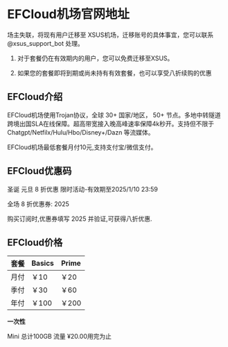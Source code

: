 # EFCloud机场官网地址

场主失联，将现有用户迁移至 XSUS机场，迁移账号的具体事宜，您可以联系 @xsus_support_bot 处理。

1. 对于套餐仍在有效期内的用户，您可以免费迁移至XSUS。

2. 如果您的套餐即将到期或尚未持有有效套餐，也可以享受八折续购的优惠

## EFCloud介绍

EFCloud机场使用Trojan协议，全球 30+ 国家/地区， 50+ 节点。多地中转隧道跨境出国SLA在线保障。超高带宽接入晚高峰速率保障4k秒开。支持但不限于 Chatgpt/Netfilx/Hulu/Hbo/Disney+/Dazn 等流媒体。

EFCloud机场最低套餐月付10元,支持支付宝/微信支付。

## EFCloud优惠码

圣诞 元旦 8 折优惠 限时活动-有效期至2025/1/10 23:59

全场 8 折优惠券: 2025

购买订阅时,优惠券填写 2025 并验证,可获得八折优惠.

## EFCloud价格

|套餐|Basics|Prime|
|----|----|----|
|月付|￥10|￥20|
|季付|￥30|￥60|
|年付|￥100|￥200|

**一次性**

Mini 总计100GB 流量 ¥20.00用完为止


